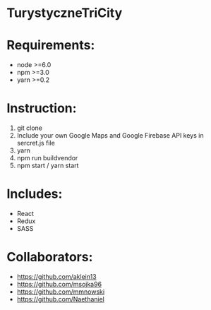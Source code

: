 # TurystyczneTriCity

# Requirements:
- node >=6.0
- npm >=3.0
- yarn >=0.2

# Instruction:
1. git clone
2. Include your own Google Maps and Google Firebase API keys in sercret.js file
3. yarn
4. npm run buildvendor
5. npm start / yarn start

# Includes:
- React
- Redux
- SASS

# Collaborators:
- https://github.com/aklein13
- https://github.com/msojka96
- https://github.com/mmnowski
- https://github.com/Naethaniel
